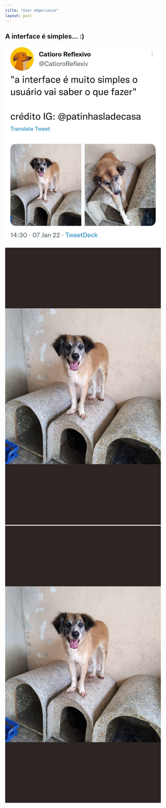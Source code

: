 ```yaml
---
title: "User eXperience"
layout: post
---
```


## A interface é simples...   :)

![Doguinho](/assets/img/Interface1.doguinho.jpeg)
![Doguinho](/assets/img/Interface2.doguinho.jpeg)
![Doguinho](/assets/img/Interface2.doguinho.jpeg)
